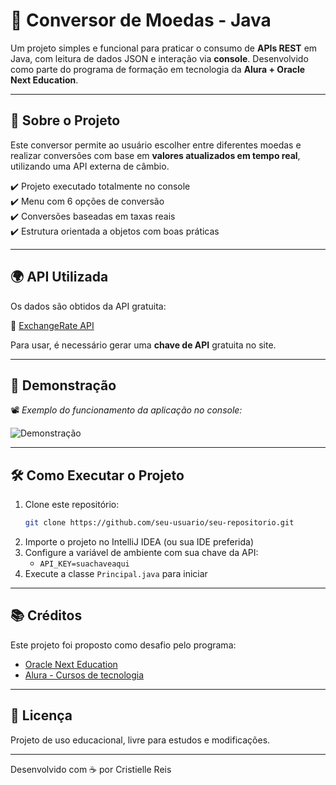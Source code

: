 # 💱 Conversor de Moedas - Java

Um projeto simples e funcional para praticar o consumo de **APIs REST** em Java, com leitura de dados JSON e interação via **console**. Desenvolvido como parte do programa de formação em tecnologia da **Alura + Oracle Next Education**.

---

## 📌 Sobre o Projeto

Este conversor permite ao usuário escolher entre diferentes moedas e realizar conversões com base em **valores atualizados em tempo real**, utilizando uma API externa de câmbio.

✔️ Projeto executado totalmente no console  
✔️ Menu com 6 opções de conversão  
✔️ Conversões baseadas em taxas reais  
✔️ Estrutura orientada a objetos com boas práticas

---

## 🌍 API Utilizada

Os dados são obtidos da API gratuita:

🔗 [ExchangeRate API](https://www.exchangerate-api.com/docs/overview)

Para usar, é necessário gerar uma **chave de API** gratuita no site.

---

## 🎥 Demonstração

📽️ *Exemplo do funcionamento da aplicação no console:*

![Demonstração](./caminho/do/gif.gif)  

---

## 🛠️ Como Executar o Projeto

1. Clone este repositório:
   ```bash
   git clone https://github.com/seu-usuario/seu-repositorio.git
   ```
2. Importe o projeto no IntelliJ IDEA (ou sua IDE preferida)  
3. Configure a variável de ambiente com sua chave da API:
   - `API_KEY=suachaveaqui`
4. Execute a classe `Principal.java` para iniciar

---

## 📚 Créditos

Este projeto foi proposto como desafio pelo programa:

- [Oracle Next Education](https://www.oracle.com/br/education/oracle-next-education/)
- [Alura - Cursos de tecnologia](https://www.alura.com.br/)

---

## 📄 Licença

Projeto de uso educacional, livre para estudos e modificações.

---

Desenvolvido com ☕ por Cristielle Reis
